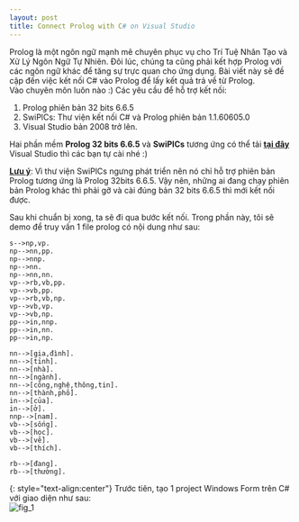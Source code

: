 ```yaml
---
layout: post
title: Connect Prolog with C# on Visual Studio
---
```


Prolog là một ngôn ngữ mạnh mẽ chuyên phục vụ cho Trí Tuệ Nhân Tạo và Xử Lý Ngôn Ngữ Tự Nhiên.
Đôi lúc, chúng ta cũng phải kết hợp Prolog với các ngôn ngữ khác để tăng sự trực quan cho ứng dụng.
Bài viết này sẽ đề cập đến việc kết nối C# vào Prolog để lấy kết quả trả về từ Prolog.  
Vào chuyên môn luôn nào :)
Các yêu cầu để hỗ trợ kết nối:  
1. Prolog phiên bản 32 bits 6.6.5
2. SwiPlCs: Thư viện kết nối C# và Prolog phiên bản 1.1.60605.0
3. Visual Studio bản 2008 trở lên.

Hai phần mềm **Prolog 32 bits 6.6.5** và **SwiPlCs** tương ứng có thể tải [**tại đây**](https://drive.google.com/file/d/0BxW8WySRlblWOUprQmZtbldPek0/view)  
Visual Studio thì các bạn tự cài nhé :)

<u>**Lưu ý**</u>: Vì thư viện SwiPlCs ngưng phát triển nên nó chỉ hỗ trợ phiên bản Prolog tương ứng là Prolog 32bits 6.6.5. Vậy nên, những ai đang chạy phiên bản Prolog khác thì phải gỡ và cài đúng bản 32 bits 6.6.5 thì mới kết nối được.

Sau khi chuẩn bị xong, ta sẽ đi qua bước kết nối.
Trong phần này, tôi sẽ demo để truy vấn 1 file prolog có nội dung như sau:

```
s-->np,vp.
np-->nn,pp.
np-->nnp.
np-->nn.
np-->nn,nn.
vp-->rb,vb,pp.
vp-->vb,pp.
vp-->rb,vb,np.
vp-->vb,vp.
vp-->vb,np.
pp-->in,nnp.
pp-->in,nn.
pp-->in,np.

nn-->[gia,đình].
nn-->[tỉnh].
nn-->[nhà].
nn-->[ngành].
nn-->[công,nghệ,thông,tin].
nn-->[thành,phố].
in-->[của].
in-->[ở].
nnp-->[nam].
vb-->[sống].
vb-->[học].
vb-->[về].
vb-->[thích].

rb-->[đang].
rb-->[thường].
```
{: style="text-align:center"}
Trước tiên, tạo 1 project Windows Form trên C# với giao diện như sau:  
![fig_1](https://3.bp.blogspot.com/-523sEuVn-8s/Vl1K-cHCVjI/AAAAAAAABt8/VjEz8_wBYpI/s320/2015-12-01_094129.jpg)
